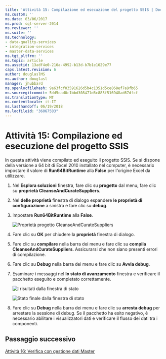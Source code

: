 ```yaml
---
title: 'Attività 15: Compilazione ed esecuzione del progetto SSIS | Documenti Microsoft'
ms.custom: ''
ms.date: 03/06/2017
ms.prod: sql-server-2014
ms.reviewer: ''
ms.suite: ''
ms.technology:
- data-quality-services
- integration-services
- master-data-services
ms.tgt_pltfrm: ''
ms.topic: article
ms.assetid: 13adf4e0-216a-4992-b13d-b7b1e1629e77
caps.latest.revision: 6
author: douglaslMS
ms.author: douglasl
manager: jhubbard
ms.openlocfilehash: 9a63fcf03591626d5b4c1351d5ce868ef7a9fb65
ms.sourcegitcommit: 5dd5cad0c1bbd308471d6c885f516948ad67dfcf
ms.translationtype: MT
ms.contentlocale: it-IT
ms.lasthandoff: 06/19/2018
ms.locfileid: "36067503"
---
```

# <a name="task-15-building-and-running-the-ssis-project"></a>Attività 15: Compilazione ed esecuzione del progetto SSIS
  In questa attività viene compilato ed eseguito il progetto SSIS. Se si dispone della versione a 64 bit di Excel 2010 installato nel computer, è necessario impostare il valore di **Run64BitRuntime** alla **False** per l'origine Excel da utilizzare.  
  
1.  Nel **Esplora soluzioni** finestra, fare clic su **progetto** dal menu, fare clic su **proprietà CleanseAndCurateSuppliers**.  
  
2.  Nel **delle proprietà** finestra di dialogo espandere **le proprietà di configurazione** a sinistra e fare clic su **debug**.  
  
3.  Impostare **Run64BitRuntime** alla **False**.  
  
     ![Proprietà progetto CleanseAndCurateSuppliers](../../2014/tutorials/media/et-buildingandrunningthessisproject-01.jpg "proprietà progetto CleanseAndCurateSuppliers")  
  
4.  Fare clic su **OK** per chiudere la **proprietà** finestra di dialogo.  
  
5.  Fare clic su **compilare** nella barra dei menu e fare clic su **compila CleanseAndCurateSuppliers**. Assicurarsi che non siano presenti errori di compilazione.  
  
6.  Fare clic su **Debug** nella barra dei menu e fare clic su **Avvia debug**.  
  
7.  Esaminare i messaggi nel **lo stato di avanzamento** finestra e verificare il pacchetto eseguito e completato correttamente.  
  
     ![I risultati dalla finestra di stato](../../2014/tutorials/media/et-buildingandrunningthessisproject-02.jpg "risultante dalla finestra di stato")  
  
     ![Stato finale dalla finestra di stato](../../2014/tutorials/media/et-buildingandrunningthessisproject-03.jpg "stato finale dalla finestra di stato")  
  
8.  Fare clic su **Debug** nella barra dei menu e fare clic su **arresta debug** per arrestare la sessione di debug. Se il pacchetto ha esito negativo, è necessario abilitare i visualizzatori dati e verificare il flusso dei dati tra i componenti.  
  
## <a name="next-step"></a>Passaggio successivo  
 [Attività 16: Verifica con gestione dati Master](../../2014/tutorials/task-16-verifying-with-master-data-manager.md)  
  
  